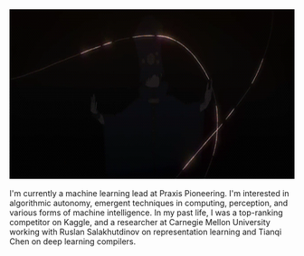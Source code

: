 <div align='center'>
  <img height=300 src='https://github.com/liaopeiyuan/liaopeiyuan/blob/master/boogiepop.gif?raw=true' />
</div>

I'm currently a machine learning lead at Praxis Pioneering. I'm interested in algorithmic autonomy, emergent techniques in computing, perception, and various forms of machine intelligence. In my past life, I was a top-ranking competitor on Kaggle, and a researcher at Carnegie Mellon University working with Ruslan Salakhutdinov on representation learning and Tianqi Chen on deep learning compilers.
